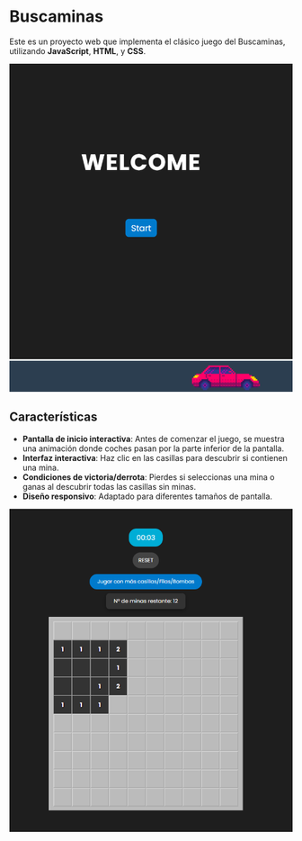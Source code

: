 # Buscaminas

Este es un proyecto web que implementa el clásico juego del Buscaminas, utilizando **JavaScript**, **HTML**, y **CSS**.

![Pantalla de inicio del juego](./img/inicioBuscaminas.png)

## Características

- **Pantalla de inicio interactiva**: Antes de comenzar el juego, se muestra una animación donde coches pasan por la parte inferior de la pantalla.
- **Interfaz interactiva**: Haz clic en las casillas para descubrir si contienen una mina.
- **Condiciones de victoria/derrota**: Pierdes si seleccionas una mina o ganas al descubrir todas las casillas sin minas.
- **Diseño responsivo**: Adaptado para diferentes tamaños de pantalla.

![Captura del juego](./img/buscaminas.png)
